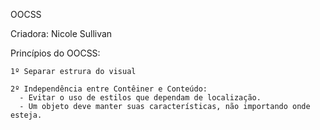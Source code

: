 
  OOCSS

  Criadora: Nicole Sullivan

  Princípios do OOCSS:

    1º Separar estrura do visual

    2º Independência entre Contêiner e Conteúdo:
      - Evitar o uso de estilos que dependam de localização.
      - Um objeto deve manter suas características, não importando onde esteja.